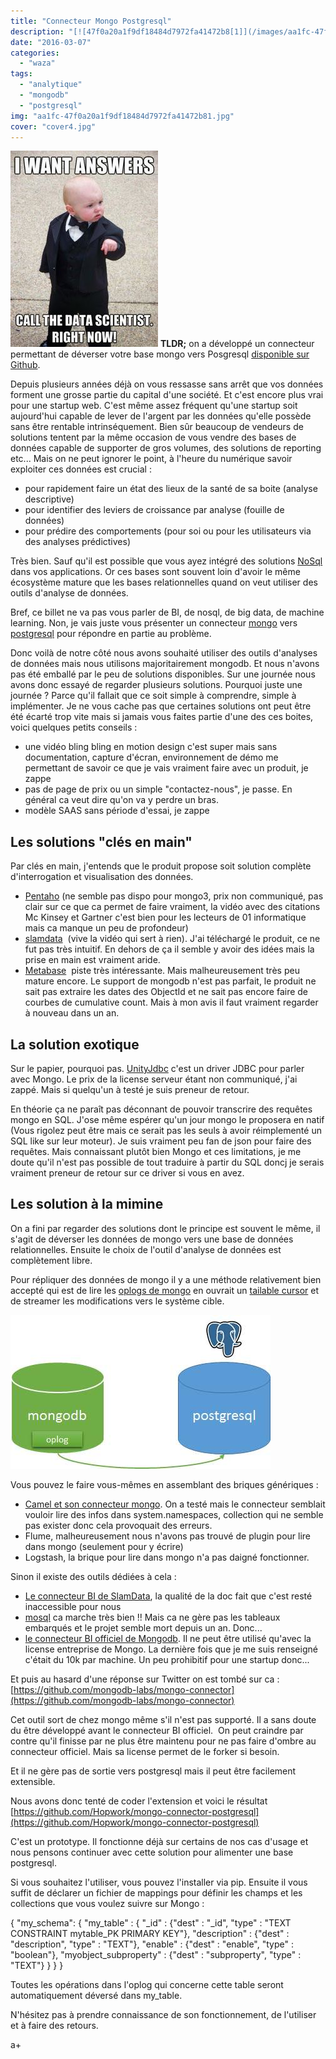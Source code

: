 ```yaml
---
title: "Connecteur Mongo Postgresql"
description: "[![47f0a20a1f9df18484d7972fa41472b8[1]](/images/aa1fc-47f0a20a1f9df18484d7972fa41472b81.jpg)](http://eventuallycoding.com/wp-content/uploads/2016/03/a..."
date: "2016-03-07"
categories: 
  - "waza"
tags: 
  - "analytique"
  - "mongodb"
  - "postgresql"
img: "aa1fc-47f0a20a1f9df18484d7972fa41472b81.jpg"
cover: "cover4.jpg"
---
```


[![47f0a20a1f9df18484d7972fa41472b8[1]](/images/aa1fc-47f0a20a1f9df18484d7972fa41472b81.jpg)](http://eventuallycoding.com/wp-content/uploads/2016/03/aa1fc-47f0a20a1f9df18484d7972fa41472b81.jpg) **TLDR;** on a développé un connecteur permettant de déverser votre base mongo vers Posgresql [disponible sur Github](https://github.com/Hopwork/mongo-connector-postgresql).  
  
Depuis plusieurs années déjà on vous ressasse sans arrêt que vos données forment une grosse partie du capital d'une société. Et c'est encore plus vrai pour une startup web. C'est même assez fréquent qu'une startup soit aujourd'hui capable de lever de l'argent par les données qu'elle possède sans être rentable intrinséquement. Bien sûr beaucoup de vendeurs de solutions tentent par la même occasion de vous vendre des bases de données capable de supporter de gros volumes, des solutions de reporting etc... Mais on ne peut ignorer le point, à l'heure du numérique savoir exploiter ces données est crucial :

- pour rapidement faire un état des lieux de la santé de sa boite (analyse descriptive)
- pour identifier des leviers de croissance par analyse (fouille de données)
- pour prédire des comportements (pour soi ou pour les utilisateurs via des analyses prédictives)

Très bien. Sauf qu'il est possible que vous ayez intégré des solutions [NoSql](https://fr.wikipedia.org/wiki/NoSQL) dans vos applications. Or ces bases sont souvent loin d'avoir le même écosystème mature que les bases relationnelles quand on veut utiliser des outils d'analyse de données.

Bref, ce billet ne va pas vous parler de BI, de nosql, de big data, de machine learning. Non, je vais juste vous présenter un connecteur [mongo](https://www.mongodb.org/) vers [postgresql](http://www.postgresql.org/) pour répondre en partie au problème.

Donc voilà de notre côté nous avons souhaité utiliser des outils d'analyses de données mais nous utilisons majoritairement mongodb. Et nous n'avons pas été emballé par le peu de solutions disponibles. Sur une journée nous avons donc essayé de regarder plusieurs solutions. Pourquoi juste une journée ? Parce qu'il fallait que ce soit simple à comprendre, simple à implémenter. Je ne vous cache pas que certaines solutions ont peut être été écarté trop vite mais si jamais vous faites partie d'une des ces boites, voici quelques petits conseils :

- une vidéo bling bling en motion design c'est super mais sans documentation, capture d'écran, environnement de démo me permettant de savoir ce que je vais vraiment faire avec un produit, je zappe
- pas de page de prix ou un simple "contactez-nous", je passe. En général ca veut dire qu'on va y perdre un bras.
- modèle SAAS sans période d'essai, je zappe

## Les solutions "clés en main"

Par clés en main, j'entends que le produit propose soit solution complète d'interrogation et visualisation des données.

- [Pentaho](http://www.pentaho.com/fr/analytics-for-mongodb) (ne semble pas dispo pour mongo3, prix non communiqué, pas clair sur ce que ca permet de faire vraiment, la vidéo avec des citations Mc Kinsey et Gartner c'est bien pour les lecteurs de 01 informatique mais ca manque un peu de profondeur)
- [slamdata](http://slamdata.com/)  (vive la vidéo qui sert à rien). J'ai téléchargé le produit, ce ne fut pas très intuitif. En dehors de ça il semble y avoir des idées mais la prise en main est vraiment aride.
- [Metabase](http://www.metabase.com/)  piste très intéressante. Mais malheureusement très peu mature encore. Le support de mongodb n'est pas parfait, le produit ne sait pas extraire les dates des ObjectId et ne sait pas encore faire de courbes de cumulative count. Mais à mon avis il faut vraiment regarder à nouveau dans un an.

## La solution exotique

Sur le papier, pourquoi pas. [UnityJdbc](http://www.unityjdbc.com/mongojdbc/mongo_jdbc.php#start) c'est un driver JDBC pour parler avec Mongo. Le prix de la license serveur étant non communiqué, j'ai zappé. Mais si quelqu'un à testé je suis preneur de retour.

En théorie ça ne paraît pas déconnant de pouvoir transcrire des requêtes mongo en SQL. J'ose même espérer qu'un jour mongo le proposera en natif (Vous rigolez peut être mais ce serait pas les seuls à avoir réimplementé un SQL like sur leur moteur). Je suis vraiment peu fan de json pour faire des requêtes. Mais connaissant plutôt bien Mongo et ces limitations, je me doute qu'il n'est pas possible de tout traduire à partir du SQL doncj je serais vraiment preneur de retour sur ce driver si vous en avez.

## Les solution à la mimine

On a fini par regarder des solutions dont le principe est souvent le même, il s'agit de déverser les données de mongo vers une base de données relationnelles. Ensuite le choix de l'outil d'analyse de données est complètement libre.

Pour répliquer des données de mongo il y a une méthode relativement bien accepté qui est de lire les [oplogs de mongo](https://docs.mongodb.org/manual/core/replica-set-oplog/) en ouvrait un [tailable cursor](https://docs.mongodb.org/manual/tutorial/create-tailable-cursor/) et de streamer les modifications vers le système cible.

[![oplog](/images/9d56a-oplog.jpg)](http://eventuallycoding.com/wp-content/uploads/2016/03/9d56a-oplog.jpg)

Vous pouvez le faire vous-mêmes en assemblant des briques génériques :

- [Camel et son connecteur mongo](http://camel.apache.org/mongodb.html). On a testé mais le connecteur semblait vouloir lire des infos dans system.namespaces, collection qui ne semble pas exister donc cela provoquait des erreurs.
- Flume, malheureusement nous n'avons pas trouvé de plugin pour lire dans mongo (seulement pour y écrire)
- Logstash, la brique pour lire dans mongo n'a pas daigné fonctionner.

Sinon il existe des outils dédiées à cela :

- [Le connecteur BI de SlamData](http://slamdata.com/solutions/bi-connector.html), la qualité de la doc fait que c'est resté inaccessible pour nous
- [mosql](https://github.com/stripe/mosql) ca marche très bien !! Mais ca ne gère pas les tableaux embarqués et le projet semble mort depuis un an. Donc...
- [le connecteur BI officiel de Mongodb](https://www.mongodb.com/products/bi-connector). Il ne peut être utilisé qu'avec la license entreprise de Mongo. La dernière fois que je me suis renseigné c'était du 10k par machine. Un peu prohibitif pour une startup donc...

Et puis au hasard d'une réponse sur Twitter on est tombé sur ca : [https://github.com/mongodb-labs/mongo-connector](https://github.com/mongodb-labs/mongo-connector)

Cet outil sort de chez mongo même s'il n'est pas supporté. Il a sans doute du être développé avant le connecteur BI officiel.  On peut craindre par contre qu'il finisse par ne plus être maintenu pour ne pas faire d'ombre au connecteur officiel. Mais sa license permet de le forker si besoin.

Et il ne gère pas de sortie vers postgresql mais il peut être facilement extensible.

Nous avons donc tenté de coder l'extension et voici le résultat [https://github.com/Hopwork/mongo-connector-postgresql](https://github.com/Hopwork/mongo-connector-postgresql)

C'est un prototype. Il fonctionne déjà sur certains de nos cas d'usage et nous pensons continuer avec cette solution pour alimenter une base postgresql.

Si vous souhaitez l'utiliser, vous pouvez l'installer via pip. Ensuite il vous suffit de déclarer un fichier de mappings pour définir les champs et les collections que vous voulez suivre sur Mongo :

{
    "my\_schema": {
        "my\_table" : {
            "\_id" : {"dest" : "\_id", "type" : "TEXT CONSTRAINT mytable\_PK PRIMARY KEY"}, "description" : {"dest" : "description", "type" : "TEXT"}, "enable" : {"dest" : "enable", "type"  : "boolean"}, "myobject\_subproperty" : {"dest" : "subproperty", "type" : "TEXT"}
        }
     }
}

Toutes les opérations dans l'oplog qui concerne cette table seront automatiquement déversé dans my\_table.

N'hésitez pas à prendre connaissance de son fonctionnement, de l'utiliser et à faire des retours.

a+
